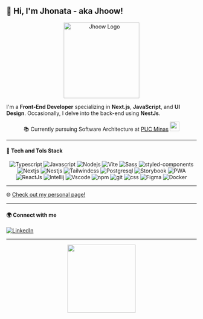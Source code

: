 ## 👋 Hi, I'm Jhonata - aka Jhoow!

<p align="center">
  <img src="https://korsktbojslnwkpnujrx.supabase.co/storage/v1/object/public/github_jhonata/logo-jhoow.svg?t=2023-08-23T01%3A21%3A22.404Z" width="200" alt="Jhoow Logo" />
</p>

I'm a **Front-End Developer** specializing in **Next.js**, **JavaScript**, and **UI Design**. Occasionally, I delve into the back-end using **NestJs**.

<p align="center">
  📚 Currently pursuing Software Architecture at <a target="_blank" href="https://www.pucminas.br/">PUC Minas</a>
  <img src="https://media2.giphy.com/media/SUEN0j6R09jeEriEWr/giphy.gif?cid=ecf05e47f4f5jrf5a45vtjw830ten75mii34yk8rc7h099mv&rid=giphy.gif" width="25">
</p>

---

#### 💼 Tech and Tols Stack

<p align="center">
  <img src="https://korsktbojslnwkpnujrx.supabase.co/storage/v1/object/public/github_jhonata/tech-tools/typescript.svg?t=2023-08-23T19%3A20%3A53.736Z" alt="Typescript" />
  <img src="https://korsktbojslnwkpnujrx.supabase.co/storage/v1/object/public/github_jhonata/tech-tools/javascript.svg?t=2023-08-23T19%3A21%3A05.262Z" alt="Javascript" />
  <img src="https://korsktbojslnwkpnujrx.supabase.co/storage/v1/object/public/github_jhonata/tech-tools/node-js.svg?t=2023-08-23T19%3A21%3A14.262Z" alt="Nodejs" />
  <img src="https://korsktbojslnwkpnujrx.supabase.co/storage/v1/object/public/github_jhonata/tech-tools/vite-js.svg?t=2023-08-23T19%3A21%3A22.261Z" alt="Vite" />
  <img src="https://korsktbojslnwkpnujrx.supabase.co/storage/v1/object/public/github_jhonata/tech-tools/sass.svg?t=2023-08-23T19%3A21%3A31.069Z" alt="Sass" />
  <img src="https://korsktbojslnwkpnujrx.supabase.co/storage/v1/object/public/github_jhonata/tech-tools/styled.svg?t=2023-08-23T19%3A21%3A51.547Z" alt="styled-components" />
  <img src="https://korsktbojslnwkpnujrx.supabase.co/storage/v1/object/public/github_jhonata/tech-tools/nextjs.svg?t=2023-08-23T19%3A22%3A03.372Z" alt="Nextjs" />
  <img src="https://korsktbojslnwkpnujrx.supabase.co/storage/v1/object/public/github_jhonata/tech-tools/nestjs.svg?t=2023-08-23T19%3A22%3A13.832Z" alt="Nestjs" />
  <img src="https://korsktbojslnwkpnujrx.supabase.co/storage/v1/object/public/github_jhonata/tech-tools/tailwind-css.svg?t=2023-08-23T19%3A22%3A24.388Z" alt="Tailwindcss" />
  <img src="https://korsktbojslnwkpnujrx.supabase.co/storage/v1/object/public/github_jhonata/tech-tools/postgresql.svg?t=2023-08-23T19%3A22%3A34.184Z" alt="Postgresql" />
  <img src="https://korsktbojslnwkpnujrx.supabase.co/storage/v1/object/public/github_jhonata/tech-tools/storybook.svg?t=2023-08-23T19%3A22%3A44.834Z" alt="Storybook" />
  <img src="https://korsktbojslnwkpnujrx.supabase.co/storage/v1/object/public/github_jhonata/tech-tools/pwa.svg?t=2023-08-23T19%3A22%3A53.641Z" alt="PWA" />
  <img src="https://korsktbojslnwkpnujrx.supabase.co/storage/v1/object/public/github_jhonata/tech-tools/reactjs.svg?t=2023-08-23T19%3A23%3A05.969Z" alt="ReactJs" />
  <img src="https://korsktbojslnwkpnujrx.supabase.co/storage/v1/object/public/github_jhonata/tech-tools/jb-intellij-idea.svg?t=2023-08-23T19%3A23%3A22.156Z" alt="Intellij" />
  <img src="https://korsktbojslnwkpnujrx.supabase.co/storage/v1/object/public/github_jhonata/tech-tools/vs-code.svg?t=2023-08-23T19%3A23%3A31.732Z" alt="Vscode" />
  <img src="https://korsktbojslnwkpnujrx.supabase.co/storage/v1/object/public/github_jhonata/tech-tools/npm.svg?t=2023-08-23T19%3A23%3A39.586Z" alt="npm" />
  <img src="https://korsktbojslnwkpnujrx.supabase.co/storage/v1/object/public/github_jhonata/tech-tools/git.svg?t=2023-08-23T19%3A23%3A48.518Z" alt="git" />
  <img src="https://korsktbojslnwkpnujrx.supabase.co/storage/v1/object/public/github_jhonata/tech-tools/css-3.svg?t=2023-08-23T19%3A23%3A57.359Z" alt="css" />
  <img src="https://korsktbojslnwkpnujrx.supabase.co/storage/v1/object/public/github_jhonata/tech-tools/figma.svg?t=2023-08-23T19%3A24%3A08.245Z" alt="Figma" />
  <img src="https://korsktbojslnwkpnujrx.supabase.co/storage/v1/object/public/github_jhonata/tech-tools/docker.svg?t=2023-08-23T19%3A24%3A15.806Z" alt="Docker" />

</p>

---

🌐 [Check out my personal page!](https://jhonatanogueira.com)

---

#### 🌍 Connect with me
<a href="https://www.linkedin.com/in/jhoownogueira" target="_blank"><img src="https://img.shields.io/badge/-LinkedIn-%230077B5?style=for-the-badge&logo=linkedin&logoColor=white" alt="LinkedIn"></a>

---

<div align="center">
<a href="https://github.com/jhoownogueira">
  <img height="180em" src="https://github-readme-stats.vercel.app/api/top-langs/?username=jhoownogueira&layout=compact&langs_count=5&theme=dark&show_icons=true&card_width=400&custom_title=Top+5+languages"/>
</a>
</div>
